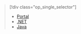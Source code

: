 > [!div class="op_single_selector"]
>- [Portal](/documentation/articles/media-services-portal-encoding-units/)
>- [.NET](../articles/media-services/media-services-dotnet-encoding-units.md)
>- [Java](https://github.com/southworkscom/azure-sdk-for-media-services-java-samples)